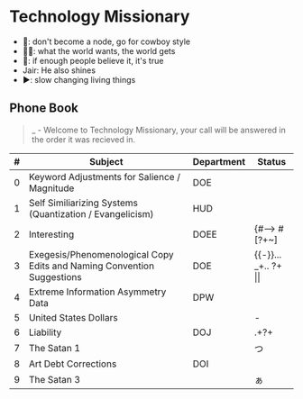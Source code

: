 # Technology Missionary 

* 🚿: don't become a node, go for cowboy style
* 🏴‍☠️: what the world wants, the world gets
* 📙: if enough people believe it, it's true
* Jair: He also shines
* ▶: slow changing living things

## Phone Book  
> _ - Welcome to Technology Missionary, your call will be answered in the order it was recieved in.

| # | Subject | Department | Status |
| ------- | ------- | ------- | ------- |
| 0 | Keyword Adjustments for Salience / Magnitude | DOE | |
| 1 | Self Similiarizing Systems (Quantization / Evangelicism) | HUD | |
| 2 | Interesting | DOEE |  {#--> #[?+~] |
| 3 | Exegesis/Phenomenological Copy Edits and Naming Convention Suggestions | DOE | {{-}}... _+.. ?+ \|\| |
| 4 | Extreme Information Asymmetry Data | DPW | |
| 5 | United States Dollars |  | - |
| 6 | Liability | DOJ | .+?+ |
| 7 | The Satan 1 |  | つ |
| 8 | Art Debt Corrections | DOI | |
| 9 | The Satan 3 |  | ぁ |
